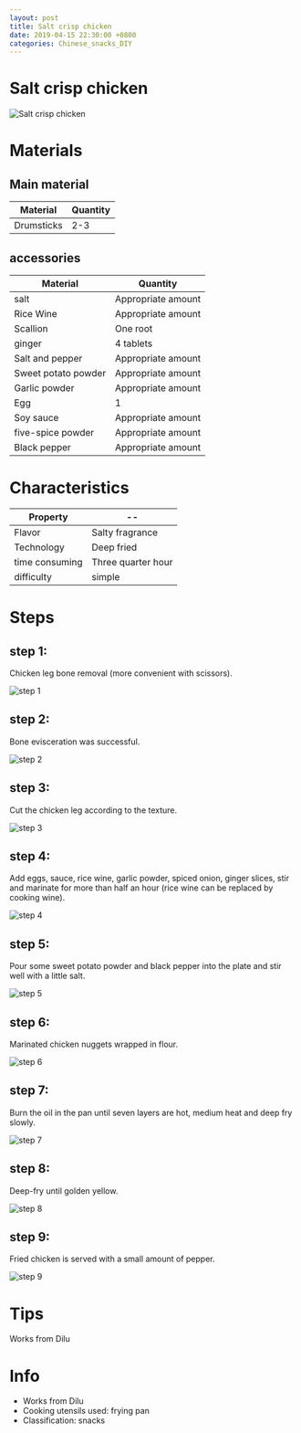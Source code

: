 ```yaml
---
layout: post
title: Salt crisp chicken
date: 2019-04-15 22:30:00 +0800
categories: Chinese_snacks_DIY
---
```


# Salt crisp chicken

![Salt crisp chicken]({{site.baseurl}}/img/412059/412059.jpg)

# Materials


## Main material

Material|Quantity
--|--
Drumsticks|2-3

## accessories

Material|Quantity
--|--
salt|Appropriate amount
Rice Wine|Appropriate amount
Scallion|One root
ginger|4 tablets
Salt and pepper|Appropriate amount
Sweet potato powder|Appropriate amount
Garlic powder|Appropriate amount
Egg|1
Soy sauce|Appropriate amount
five-spice powder|Appropriate amount
Black pepper|Appropriate amount

# Characteristics

Property|--
--|--
Flavor|Salty fragrance
Technology|Deep fried
time consuming|Three quarter hour
difficulty|simple

# Steps

## step 1:

Chicken leg bone removal (more convenient with scissors).

![step 1]({{site.baseurl}}/img/412059/1.jpg)

## step 2:

Bone evisceration was successful.

![step 2]({{site.baseurl}}/img/412059/2.jpg)

## step 3:

Cut the chicken leg according to the texture.

![step 3]({{site.baseurl}}/img/412059/3.jpg)

## step 4:

Add eggs, sauce, rice wine, garlic powder, spiced onion, ginger slices, stir and marinate for more than half an hour (rice wine can be replaced by cooking wine).

![step 4]({{site.baseurl}}/img/412059/4.jpg)

## step 5:

Pour some sweet potato powder and black pepper into the plate and stir well with a little salt.

![step 5]({{site.baseurl}}/img/412059/5.jpg)

## step 6:

Marinated chicken nuggets wrapped in flour.

![step 6]({{site.baseurl}}/img/412059/6.jpg)

## step 7:

Burn the oil in the pan until seven layers are hot, medium heat and deep fry slowly.

![step 7]({{site.baseurl}}/img/412059/7.jpg)

## step 8:

Deep-fry until golden yellow.

![step 8]({{site.baseurl}}/img/412059/8.jpg)

## step 9:

Fried chicken is served with a small amount of pepper.

![step 9]({{site.baseurl}}/img/412059/9.jpg)

# Tips

Works from Dilu

# Info

- Works from Dilu
- Cooking utensils used: frying pan
- Classification: snacks